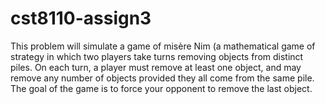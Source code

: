 # cst8110-assign3

This problem will simulate a game of misère Nim (a mathematical game of strategy in which two players take turns removing objects from distinct piles. On each turn, a player must remove at least one object, and may remove any number of objects provided they all come from the same pile. The goal of the game is to force your opponent to remove the last object.
